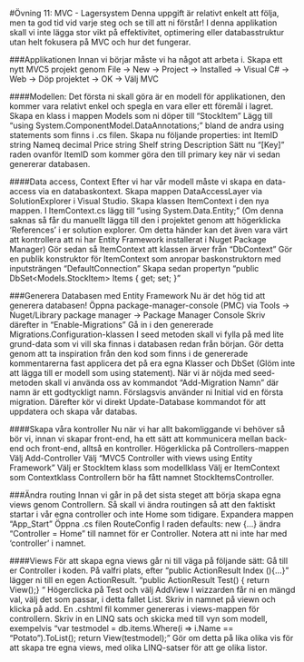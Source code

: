 #Övning 11: MVC - Lagersystem
Denna uppgift är relativt enkelt att följa, men ta god tid vid varje steg och se till att ni förstår! I denna applikation skall vi inte lägga stor vikt på effektivitet, optimering eller databasstruktur utan helt fokusera på MVC och hur det fungerar. 

###Applikationen
Innan vi börjar måste vi ha något att arbeta i. Skapa ett nytt MVC5 projekt genom File -> New -> Project -> Installed -> Visual C# -> Web -> Döp projektet -> OK -> Välj MVC

####Modellen:
Det första ni skall göra är en modell för applikationen, den kommer vara relativt enkel och spegla en vara eller ett föremål i lagret.
Skapa en klass i mappen Models som ni döper till “StockItem”
Lägg till “using System.ComponentModel.DataAnnotations;” bland de andra using statements som finns i .cs filen.
Skapa nu följande properties:
int ItemID
string Nameq
decimal Price
string Shelf
string Description
Sätt nu “[Key]” raden ovanför ItemID som kommer göra den till primary key när vi sedan genererar databasen.

####Data access, Context
Efter vi har vår modell måste vi skapa en data-access via en databaskontext. 
Skapa mappen DataAccessLayer via SolutionExplorer i Visual Studio.
Skapa klassen ItemContext i den nya mappen.
I ItemContext.cs lägg till “using System.Data.Entity;” (Om denna saknas så får du manuellt lägga till den i projektet genom att högerklicka ‘References’  i er solution explorer. Om detta händer kan det även vara värt att kontrollera att ni har Entity Framework installerat i Nuget Package Manager)
Gör sedan så ItemContext att klassen ärver från “DbContext”
Gör en publik konstruktor för ItemContext som anropar baskonstruktorn med inputsträngen “DefaultConnection”
Skapa sedan propertyn “public DbSet<Models.StockItem> Items { get;  set; }”

###Generera Databasen med Entity Framework
Nu är det hög tid att generera databasen!
Öppna package-manager-console (PMC) via Tools -> Nuget/Library package manager -> Package Manager Console
Skriv därefter in “Enable-Migrations”
Gå in i den genererade Migrations.Configuration-klassen
I seed metoden skall vi fylla på med lite grund-data som vi vill ska finnas i databasen redan från början. Gör detta genom att ta inspiration från den kod som finns i de genererade kommentarerna fast applicera det på era egna Klasser och DbSet (Glöm inte att lägga till er modell som using statement).
När vi är nöjda med seed-metoden skall vi använda oss av kommandot “Add-Migration Namn” där namn är ett godtyckligt namn. Förslagsvis använder ni Initial vid en första migration.
Därefter kör vi direkt Update-Database kommandot för att uppdatera och skapa vår databas.

####Skapa våra kontroller
Nu när vi har allt bakomliggande vi behöver så bör vi, innan vi skapar front-end, ha ett sätt att kommunicera mellan back-end och front-end, alltså en kontroller.
Högerklicka på Controllers-mappen
Välj Add-Controller
Välj  “MVC5 Controller with views using Entity Framework”
Välj er StockItem klass som modellklass
Välj er ItemContext som Contextklass
Controllern bör ha fått namnet StockItemsController.

###Ändra routing
Innan vi går in på det sista steget att börja skapa egna views genom Controllern. Så skall vi ändra routingen så att den faktiskt startar i vår egna controller och inte Home som tidigare.
Expandera mappen “App_Start”
Öppna .cs filen RouteConfig
I raden defaults: new {...} ändra “Controller = Home” till namnet för er Controller. Notera att ni inte har med ‘controller’ i namnet.

####Views
För att skapa egna views går ni till väga på följande sätt:
Gå till er Controller i koden.
På valfri plats, efter “public ActionResult Index (){...}” lägger ni till en egen ActionResult. “public ActionResult Test() { return View();} “
Högerclicka på Test och välj AddView
I wizzarden får ni en mängd val, välj det som passar, i detta fallet List.
Skriv in namnet på viewn och klicka på add. En .cshtml fil kommer genereras i views-mappen för controllern.
Skriv in en LINQ sats och skicka med till vyn som modell, exempelvis 
“var testmodel = db.items.Where(i => i.Name == “Potato”).ToList();
return View(testmodel);”
Gör om detta på lika olika vis för att skapa tre egna views, med olika LINQ-satser för att ge olika listor.

